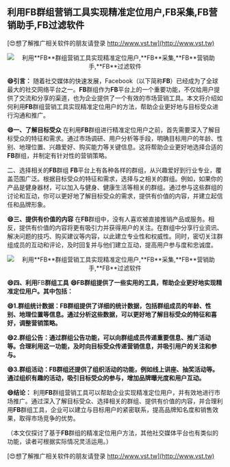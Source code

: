## **利用**FB**群组营销工具实现精准定位用户,**FB**采集,**FB**营销助手,**FB**过滤软件**

[😍想了解推广相关软件的朋友请登录 http://www.vst.tw](http://www.vst.tw)

 <center><img src="https://vst.tw/MP4/tuiguang/png/3.png" alt="利用**FB**群组营销工具实现精准定位用户,**FB**采集,**FB**营销助手,**FB**过滤软件"></center>

**😄引言：**
随着社交媒体的快速发展，Facebook（以下简称**FB**）已经成为了全球最大的社交网络平台之一。**FB**群组作为**FB**平台上的一个重要功能，不仅给用户提供了交流和分享的渠道，也为企业提供了一个有效的市场营销工具。本文将介绍如何利用**FB**群组营销工具实现精准定位用户的方法，帮助企业更好地与目标受众进行沟通和推广。

**😄一、了解目标受众**
在利用**FB**群组进行精准定位用户之前，首先需要深入了解目标受众的特征和需求。通过市场调研、用户分析等手段，明确目标用户的年龄、性别、地理位置、兴趣爱好、购买能力等关键信息。这将帮助企业更好地选择合适的**FB**群组，并制定有针对性的营销策略。

二、选择相关的**FB**群组
**FB**平台上有各种各样的群组，从兴趣爱好到行业专业，覆盖范围广泛。根据目标受众的特征和需求，选择与之相关的群组。例如，如果你的产品是健身器材，可以加入与健身、健康生活等相关的群组。通过参与这些群组的讨论和互动，你可以更好地了解目标受众的需求，提供有价值的内容，并建立起信任和品牌形象。

**😄三、提供有价值的内容**
在**FB**群组中，没有人喜欢被直接推销产品或服务。相反，提供有价值的内容将更有吸引力并获得用户的关注。在群组中分享行业资讯、解决问题的技巧、购买建议等内容，以此建立专业性和权威性。同时，密切关注群组成员的互动和评论，及时回复并与他们建立互动，提高用户参与度和忠诚度。

 <center><img src="https://vst.tw/MP4/tuiguang/png/1.png" alt="利用**FB**群组营销工具实现精准定位用户,**FB**采集,**FB**营销助手,**FB**过滤软件"></center>

**😄四、利用**FB**群组工具**
**😄**FB**群组提供了一些实用的工具，帮助企业更好地实现精准定位用户。其中包括：**

**😄1.群组统计数据：**FB**群组提供了详细的统计数据，包括群组成员的年龄、性别、地理位置等信息。通过分析这些数据，可以更好地了解目标受众的特征和喜好，调整营销策略。**

**😄2.群组公告：通过群组公告功能，可以向群组成员传递重要信息、推广活动等。合理利用这一功能，及时向目标受众传递营销信息，并吸引用户的关注和参与。**

**😄3.群组活动：**FB**群组还提供了组织活动的功能，例如线上讲座、抽奖活动等。通过组织有趣的活动，吸引目标受众的参与，增加品牌曝光度和用户互动。**

**😄结论：**
利用**FB**群组营销工具可以帮助企业实现精准定位用户，并有效地进行市场推广。通过深入了解目标受众、选择相关的群组、提供有价值的内容，并合理利用**FB**群组工具，企业可以建立与目标用户的紧密联系，提高品牌知名度和销售效果，取得市场竞争的优势。

（本文仅探讨了基于**FB**群组的精准定位用户方法，其他社交媒体平台也有类似的功能，读者可根据实际情况灵活运用。）

[😍想了解推广相关软件的朋友请登录 http://www.vst.tw](http://www.vst.tw)



